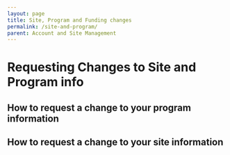 ```yaml
---
layout: page
title: Site, Program and Funding changes
permalink: /site-and-program/
parent: Account and Site Management
---
```


# Requesting Changes to Site and Program info


## How to request a change to your program information


## How to request a change to your site information
